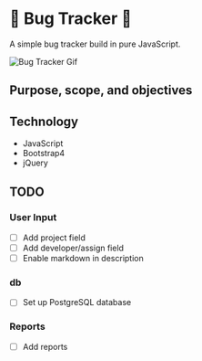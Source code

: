 # 🦟 Bug Tracker 🦟

A simple bug tracker build in pure JavaScript.

![Bug Tracker Gif](/images/bug-tracker.gif)

## Purpose, scope, and objectives

## Technology

- JavaScript
- Bootstrap4
- jQuery

## TODO

### User Input

- [ ] Add project field
- [ ] Add developer/assign field
- [ ] Enable markdown in description

### db

- [ ] Set up PostgreSQL database

### Reports

- [ ] Add reports
